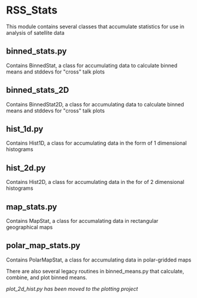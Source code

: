 # RSS_Stats

This module contains several classes that accumulate statistics for use in analysis of satellite data

## binned_stats.py 
Contains BinnedStat, a class for accumulating data to calculate binned means and stddevs for "cross" talk plots

## binned_stats_2D 
Contains BinnedStat2D, a class for accumulating data to calculate binned means and stddevs for "cross" talk plots

## hist_1d.py 
Contains Hist1D, a class for accumulating data in the form of 1 dimensional histograms

## hist_2d.py
Contains Hist2D, a class for accumulating data in the for of 2 dimensional histograms

## map_stats.py
Contains MapStat, a class for accumalating data in rectangular geographical maps

## polar_map_stats.py 
Contains PolarMapStat, a class for accumulating data in polar-gridded maps



There are also several legacy routines in binned_means.py that calculate, combine, and plot binned means.

*plot_2d_hist.py has been moved to the plotting project*



